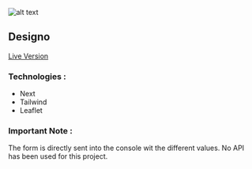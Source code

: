 ![alt text](./screenshot/preview.png)

## Designo

[Live Version](https://designo-git-main-sebastienstordeur.vercel.app/)

### Technologies :

- Next
- Tailwind
- Leaflet

### Important Note :

The form is directly sent into the console wit the different values. No API has been used for this project.
